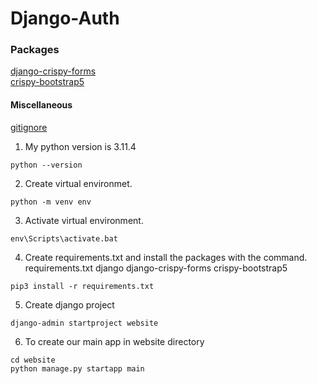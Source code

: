 # Django-Auth
### Packages
[django-crispy-forms](https://django-crispy-forms.readthedocs.io/en/latest/install.html)
<br/>
[crispy-bootstrap5](https://pypi.org/project/crispy-bootstrap5/)

#### Miscellaneous
[gitignore](https://djangowaves.com/tips-tricks/gitignore-for-a-django-project/)


1. My python version is 3.11.4
```
python --version
```
2. Create virtual environmet.
```
python -m venv env
```
3. Activate virtual environment.
```
env\Scripts\activate.bat
```
4. Create requirements.txt and install the packages with the command.
requirements.txt 
    django
    django-crispy-forms
    crispy-bootstrap5
```
pip3 install -r requirements.txt
```
5. Create django project
```
django-admin startproject website
```
6. To create our main app in website directory
```
cd website
python manage.py startapp main
```